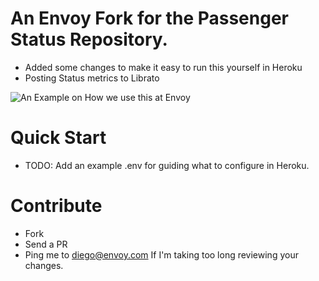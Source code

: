 # An Envoy Fork for the Passenger Status Repository.

* Added some changes to make it easy to run this yourself in Heroku
* Posting Status metrics to Librato

![An Example on How we use this at Envoy](https://raw.github.com/envoy/passenger_status_service/master/doc/PassengerLibrato.png
 "Example of the Metrics from our internal Dashboard")

# Quick Start

* TODO: Add an example .env for guiding what to configure in Heroku.

# Contribute

* Fork
* Send a PR
* Ping me to diego@envoy.com If I'm taking too long reviewing your changes.

